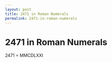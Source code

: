 ```yaml
---
layout: post
title: 2471 in Roman Numerals
permalink: 2471-in-roman-numerals
---
```


# 2471 in Roman Numerals

2471 = MMCDLXXI
